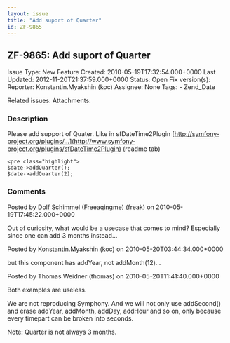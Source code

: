 ```yaml
---
layout: issue
title: "Add suport of Quarter"
id: ZF-9865
---
```


ZF-9865: Add suport of Quarter
------------------------------

 Issue Type: New Feature Created: 2010-05-19T17:32:54.000+0000 Last Updated: 2012-11-20T21:37:59.000+0000 Status: Open Fix version(s): 
 Reporter:  Konstantin.Myakshin (koc)  Assignee:  None  Tags: - Zend\_Date
 
 Related issues: 
 Attachments: 
### Description

Please add support of Quater. Like in sfDateTime2Plugin [http://symfony-project.org/plugins/…](http://www.symfony-project.org/plugins/sfDateTime2Plugin) (readme tab)

 
    <pre class="highlight">
    $date->addQuarter();
    $date->addQuarter(2);


 

 

### Comments

Posted by Dolf Schimmel (Freeaqingme) (freak) on 2010-05-19T17:45:22.000+0000

Out of curiosity, what would be a usecase that comes to mind? Especially since one can add 3 months instead...

 

 

Posted by Konstantin.Myakshin (koc) on 2010-05-20T03:44:34.000+0000

but this component has addYear, not addMonth(12)...

 

 

Posted by Thomas Weidner (thomas) on 2010-05-20T11:41:40.000+0000

Both examples are useless.

We are not reproducing Symphony. And we will not only use addSecond() and erase addYear, addMonth, addDay, addHour and so on, only because every timepart can be broken into seconds.

Note: Quarter is not always 3 months.

 

 